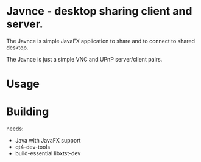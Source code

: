 Javnce - desktop sharing client and server.
===========================================

The Javnce is simple JavaFX application to share and to connect to shared 
desktop. 

The Javnce is just a simple VNC and UPnP server/client pairs.

Usage
=====

Building
========

needs:
- Java with JavaFX support
- qt4-dev-tools
- build-essential
libxtst-dev

